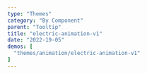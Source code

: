 ```yaml
---
type: "Themes"
category: "By Component"
parent: "Tooltip"
title: "electric-animation-v1"
date: "2022-19-05"
demos: [
  "themes/animation/electric-animation-v1"
]
---
```

